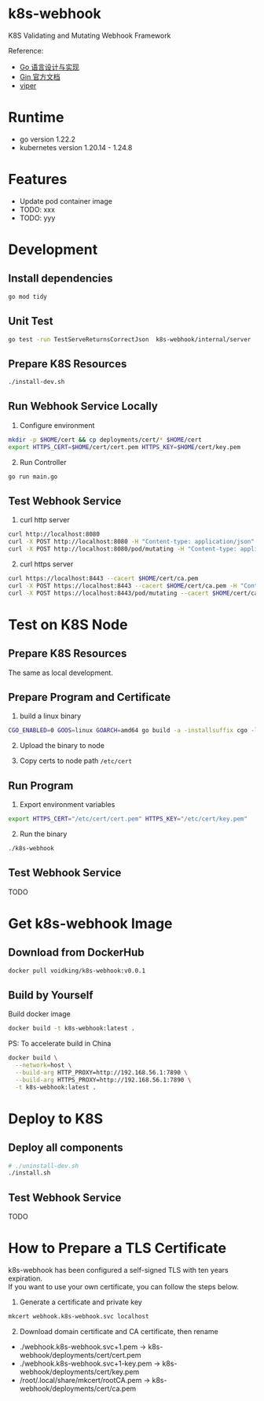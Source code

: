 # k8s-webhook
K8S Validating and Mutating Webhook Framework

Reference:
- [Go 语言设计与实现](https://draveness.me/golang/)
- [Gin 官方文档](https://gin-gonic.com/zh-cn/docs/introduction/)
- [viper](https://github.com/spf13/viper)

# Runtime
- go version 1.22.2
- kubernetes version 1.20.14 - 1.24.8

# Features
- Update pod container image
- TODO: xxx 
- TODO: yyy

# Development
## Install dependencies
```bash
go mod tidy
```

## Unit Test
```bash
go test -run TestServeReturnsCorrectJson  k8s-webhook/internal/server
```

## Prepare K8S Resources
```bash
./install-dev.sh
```

## Run Webhook Service Locally
1. Configure environment
```bash
mkdir -p $HOME/cert && cp deployments/cert/* $HOME/cert
export HTTPS_CERT=$HOME/cert/cert.pem HTTPS_KEY=$HOME/cert/key.pem
```

2. Run Controller
```bash
go run main.go
```

## Test Webhook Service
1. curl http server
```bash
curl http://localhost:8080
curl -X POST http://localhost:8080 -H "Content-type: application/json" -d@test/data/create-ns-webhook.json
curl -X POST http://localhost:8080/pod/mutating -H "Content-type: application/json" -d@test/data/create-pod-webhook.json
```

2. curl https server
```bash
curl https://localhost:8443 --cacert $HOME/cert/ca.pem
curl -X POST https://localhost:8443 --cacert $HOME/cert/ca.pem -H "Content-type: application/json" -d@test/data/create-ns-webhook.json
curl -X POST https://localhost:8443/pod/mutating --cacert $HOME/cert/ca.pem -H "Content-type: application/json" -d@test/data/create-pod-webhook.json
```

# Test on K8S Node
## Prepare K8S Resources
The same as local development.

## Prepare Program and Certificate
1. build a linux binary
```bash
CGO_ENABLED=0 GOOS=linux GOARCH=amd64 go build -a -installsuffix cgo -ldflags="-w -s" -o k8s-webhook
```

2. Upload the binary to node

3. Copy certs to node path `/etc/cert`

## Run Program
1. Export environment variables
```bash
export HTTPS_CERT="/etc/cert/cert.pem" HTTPS_KEY="/etc/cert/key.pem"
```

2. Run the binary
```bash
./k8s-webhook
```

## Test Webhook Service
TODO

# Get k8s-webhook Image
## Download from DockerHub
```bash
docker pull voidking/k8s-webhook:v0.0.1
```

## Build by Yourself
Build docker image
```bash
docker build -t k8s-webhook:latest .
```

PS: To accelerate build in China
```bash
docker build \
  --network=host \
  --build-arg HTTP_PROXY=http://192.168.56.1:7890 \
  --build-arg HTTPS_PROXY=http://192.168.56.1:7890 \
  -t k8s-webhook:latest .
```

# Deploy to K8S
## Deploy all components
```bash
# ./uninstall-dev.sh
./install.sh
```

## Test Webhook Service
TODO

# How to Prepare a TLS Certificate
k8s-webhook has been configured a self-signed TLS with ten years expiration.   
If you want to use your own certificate, you can follow the steps below.

1. Generate a certificate and private key
```bash
mkcert webhook.k8s-webhook.svc localhost
```

2. Download domain certificate and CA certificate, then rename
- ./webhook.k8s-webhook.svc+1.pem -> k8s-webhook/deployments/cert/cert.pem
- ./webhook.k8s-webhook.svc+1-key.pem -> k8s-webhook/deployments/cert/key.pem
- /root/.local/share/mkcert/rootCA.pem -> k8s-webhook/deployments/cert/ca.pem

